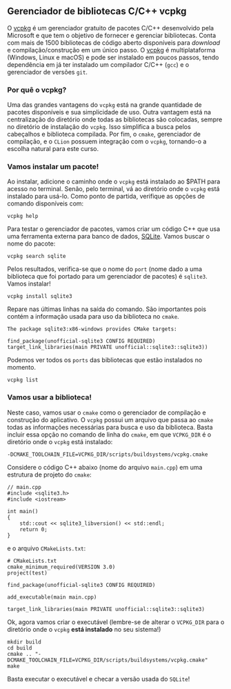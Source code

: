 ## Gerenciador de bibliotecas C/C++ vcpkg

O [vcpkg](vcpkg.io/) é um gerenciador gratuito de pacotes C/C++ desenvolvido pela Microsoft e
que tem o objetivo de fornecer e gerenciar bibliotecas. Conta com mais de 1500 bibliotecas
de código aberto disponíveis para _download_ e compilação/construção em um único passo.
O [vcpkg](https://vcpkg.io/en/getting-started.html) é multiplataforma (Windows, Linux e
macOS) e pode ser instalado em poucos passos, tendo dependência em já ter instalado um
compilador C/C++ (`gcc`) e o gerenciador de versões `git`.

### Por quê o vcpkg?

Uma das grandes vantagens do `vcpkg` está na grande quantidade de pacotes disponíveis e sua
simplicidade de uso. Outra vantagem está na centralização do diretório onde todas as bibliotecas
são colocadas, sempre no diretório de instalação do `vcpkg`. Isso simplifica a busca pelos
cabeçalhos e biblioteca compilada. Por fim, o `cmake`, gerenciador de compilação, e o `CLion`
possuem integração com o `vcpkg`, tornando-o a escolha natural para este curso.

### Vamos instalar um pacote!

Ao instalar, adicione o caminho onde o `vcpkg` está instalado ao $PATH para acesso no terminal.
Senão, pelo terminal, vá ao diretório onde o `vcpkg` está instalado para usá-lo. Como ponto de
partida, verifique as opções de comando disponíveis com:

    vcpkg help

Para testar o gerenciador de pacotes, vamos criar um código C++ que usa uma ferramenta externa
para banco de dados, [SQLite](https://sqlite.org/index.html). Vamos buscar o nome do pacote:

    vcpkg search sqlite

Pelos resultados, verifica-se que o nome do `port` (nome dado a uma biblioteca que foi portado
para um gerenciador de pacotes) é `sqlite3`. Vamos instalar!

    vcpkg install sqlite3

Repare nas últimas linhas na saída do comando. São importantes pois contém a informação usada
para uso da biblioteca no `cmake`.

    The package sqlite3:x86-windows provides CMake targets:

    find_package(unofficial-sqlite3 CONFIG REQUIRED)
    target_link_libraries(main PRIVATE unofficial::sqlite3::sqlite3))

Podemos ver todos os `ports` das bibliotecas que estão instalados no momento.

    vcpkg list

### Vamos usar a biblioteca!

Neste caso, vamos usar o `cmake` como o gerenciador de compilação e construção do aplicativo.
O `vcpkg` possui um arquivo que passa ao `cmake` todas as informações necessárias para busca e
uso da biblioteca. Basta incluir essa opção no comando de linha do `cmake`, em que `VCPKG_DIR`
é o diretório onde o `vcpkg` está instalado:

    -DCMAKE_TOOLCHAIN_FILE=VCPKG_DIR/scripts/buildsystems/vcpkg.cmake

Considere o código C++ abaixo (nome do arquivo `main.cpp`) em uma estrutura de projeto do
`cmake`:

    // main.cpp
    #include <sqlite3.h>
    #include <iostream>

    int main()
    {
        std::cout << sqlite3_libversion() << std::endl;
        return 0;
    }

e o arquivo `CMakeLists.txt`:

    # CMakeLists.txt
    cmake_minimum_required(VERSION 3.0)
    project(test)

    find_package(unofficial-sqlite3 CONFIG REQUIRED)

    add_executable(main main.cpp)

    target_link_libraries(main PRIVATE unofficial::sqlite3::sqlite3)

Ok, agora vamos criar o executável (lembre-se de alterar o `VCPKG_DIR` para o diretório onde
o `vcpkg` **está instalado** no seu sistema!)

    mkdir build
    cd build
    cmake .. "-DCMAKE_TOOLCHAIN_FILE=VCPKG_DIR/scripts/buildsystems/vcpkg.cmake"
    make

Basta executar o executável e checar a versão usada do `SQLite`!
